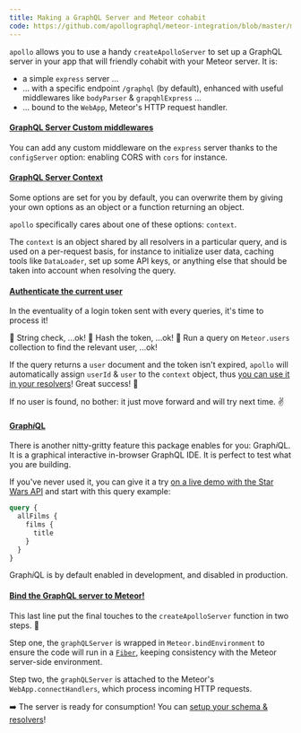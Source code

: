 ```yaml
---
title: Making a GraphQL Server and Meteor cohabit
code: https://github.com/apollographql/meteor-integration/blob/master/main-server.js#L38-L44
---
```


`apollo` allows you to use a handy `createApolloServer` to set up a GraphQL server in your app that will friendly cohabit with your Meteor server. It is:
* a simple `express` server ...
* ... with a specific endpoint `/graphql` (by default), enhanced with useful middlewares like `bodyParser` & `grapqhlExpress` ...
* ... bound to the `WebApp`, Meteor's HTTP request handler.

<a href="https://github.com/apollographql/meteor-integration/blob/master/main-server.js#L45-L47"><h4>GraphQL Server Custom middlewares</h4></a>
You can add any custom middleware on the `express` server thanks to the `configServer` option: enabling CORS with `cors` for instance.

<a href="https://github.com/apollographql/meteor-integration/blob/master/main-server.js#L53-L65"><h4>GraphQL Server Context</h4></a>

Some options are set for you by default, you can overwrite them by giving your own options as an object or a function returning an object.

`apollo` specifically cares about one of these options: `context`. 

The `context` is an object shared by all resolvers in a particular query, and is used on a per-request basis, for instance to initialize user data, caching tools like `DataLoader`, set up some API keys, or anything else that should be taken into account when resolving the query.

<a href="https://github.com/apollographql/meteor-integration/blob/master/main-server.js#L67-L88"><h4>Authenticate the current user</h4></a>

In the eventuality of a login token sent with every queries, it's time to process it!

🤖 String check, ...ok! 
🤖 Hash the token, ...ok! 
🤖 Run a query on `Meteor.users` collection to find the relevant user, ...ok! 

If the query returns a `user` document and the token isn't expired, `apollo` will automatically assign `userId` & `user` to the `context` object, thus [you can use it in your resolvers](https://github.com/apollographql/meteor-starter-kit/blob/master/imports/api/schema.js#L29-L31)! Great success! 🎉

If no user is found, no bother: it just move forward and will try next time. ✌️

<a href="https://github.com/apollographql/meteor-integration/blob/master/main-server.js#L93-L96"><h4>Graph<em>i</em>QL</h4></a>

There is another nitty-gritty feature this package enables for you: Graph<em>i</em>QL. It is a graphical interactive in-browser GraphQL IDE. It is perfect to test what you are building. 

If you've never used it, you can give it a try [on a live demo with the Star Wars API](http://graphql.org/swapi-graphql/) and start with this query example: 
```graphql
query {
  allFilms {
    films {
      title
    }
  }
}
```

Graph<em>i</em>QL is by default enabled in development, and disabled in production.  

<a href="https://github.com/apollographql/meteor-integration/blob/master/main-server.js#L98-L99"><h4>Bind the GraphQL server to Meteor!</h4></a>

This last line put the final touches to the `createApolloServer` function in two steps. 💅

Step one, the `graphQLServer` is wrapped in `Meteor.bindEnvironment` to ensure the code will run in a [`Fiber`](https://github.com/laverdet/node-fibers), keeping consistency with the Meteor server-side environment.

Step two, the `graphQLServer` is attached to the Meteor's `WebApp.connectHandlers`, which process incoming HTTP requests.

➡️ The server is ready for consumption! You can [setup your schema & resolvers](http://dev.apollodata.com/core/meteor.html#Server)!
